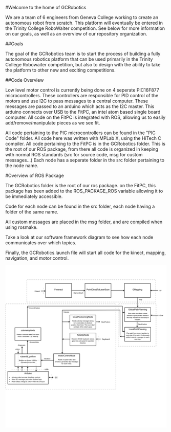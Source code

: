 #Welcome to the home of GCRobotics

We are a team of 6 engineers from Geneva College working to create an autonomous robot from scratch. This platform will eventually be entered in the Trinity College RoboWaiter competition. See below for more information on our goals, as well as an overview of our repository organization.

##Goals

The goal of the GCRobotics team is to start the process of building a fully autonomous robotics platform that can be used primarily in the Trinity College Robowaiter competition, but also to design with the ability to take the platform to other new and exciting competitions.

##Code Overview

Low level motor control is currently being done on 4 seperate PIC16F877 microcontrollers. These controllers are responsible for PID control of the motors and use I2C to pass messages to a central computer. These messages are passed to an arduino which acts as the I2C master. This arduino connects over USB to the FitPC, an intel atom based single board computer. All code on the FitPC is integrated with ROS, allowing us to easily add/remove/manipulate pieces as we see fit.

All code pertaining to the PIC microcontrollers can be found in the "PIC Code" folder. All code here was written with MPLab X, using the HiTech C compiler. All code pertaining to the FitPC is in the GCRobotics folder. This is the root of our ROS package, from there all code is organized in keeping with normal ROS standards (src for source code, msg for custom messages...) Each node has a seperate folder in the src folder pertaining to the node name. 

#Overview of ROS Package

The GCRobotics folder is the root of our ros package. on the FitPC, this package has been added to the ROS_PACKAGE_ROS variable allowing it to be immediately accessible. 

Code for each node can be found in the src folder, each node having a folder of the same name. 

All custom messages are placed in the msg folder, and are compiled when using rosmake.

Take a look at our software framework diagram to see how each node communicates over which topics.

Finally, the GCRobotics.launch file will start all code for the kinect, mapping, navigation, and motor control.

![Alt text](framework.png "GCRobotics Software Framework")
